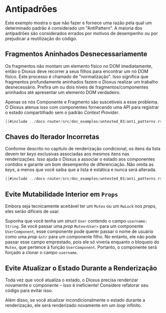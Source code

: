 # Antipadrões

Este exemplo mostra o que não fazer e fornece uma razão pela qual um determinado padrão é considerado um "AntiPattern". A maioria dos antipadrões são considerados errados por motivos de desempenho ou por prejudicar a reutilização do código.

## Fragmentos Aninhados Desnecessariamente

Os fragmentos não montam um elemento físico no DOM imediatamente, então o Dioxus deve recorrer a seus filhos para encontrar um nó DOM físico. Este processo é chamado de "normalização". Isso significa que fragmentos profundamente aninhados fazem o Dioxus realizar um trabalho desnecessário. Prefira um ou dois níveis de fragmentos/componentes aninhados até apresentar um elemento DOM verdadeiro.

Apenas os nós Componente e Fragmento são suscetíveis a esse problema. O Dioxus atenua isso com componentes fornecendo uma API para registrar o estado compartilhado sem o padrão _Context Provider_.

```rust
{{#include ../docs-router/src/doc_examples/untested_03/anti_patterns.rs:nested_fragments}}
```

## Chaves do Iterador Incorretas

Conforme descrito no capítulo de renderização condicional, os itens da lista devem ter _keys_ exclusivas associadas aos mesmos itens nas renderizações. Isso ajuda o Dioxus a associar o estado aos componentes contidos e garante um bom desempenho de diferenciação. Não omita as _keys_, a menos que você saiba que a lista é estática e nunca será alterada.

```rust
{{#include ../docs-router/src/doc_examples/untested_03/anti_patterns.rs:iter_keys}}
```

## Evite Mutabilidade Interior em `Props`

Embora seja tecnicamente aceitável ter um `Mutex` ou um `RwLock` nos _props_, eles serão difíceis de usar.

Suponha que você tenha um _struct_ `User` contendo o campo `username: String`. Se você passar uma _prop_ `Mutex<User>` para um componente `UserComponent`, esse componente pode querer passar o nome de usuário como uma _prop_ `&str` para um componente filho. No entanto, ele não pode passar esse campo emprestado, pois ele só viveria enquanto o bloqueio do `Mutex`, que pertence à função `UserComponent`. Portanto, o componente será forçado a clonar o campo `username`.

## Evite Atualizar o Estado Durante a Renderização

Toda vez que você atualiza o estado, o Dioxus precisa renderizar novamente o componente – isso é ineficiente! Considere refatorar seu código para evitar isso.

Além disso, se você atualizar incondicionalmente o estado durante a renderização, ele será renderizado novamente em um _loop_ infinito.

